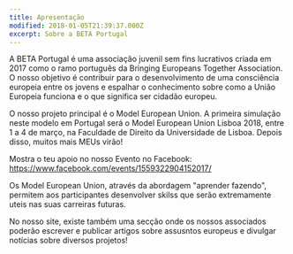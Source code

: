 ```yaml
---
title: Apresentação
modified: 2018-01-05T21:39:37.000Z
excerpt: Sobre a BETA Portugal
---
```

A BETA Portugal é uma associação juvenil sem fins lucrativos criada em 2017 como o ramo português da Bringing Europeans Together Association. O nosso objetivo é contribuir para o desenvolvimento de uma consciência europeia entre os jovens e espalhar o conhecimento sobre como a União Europeia funciona e o que significa ser cidadão europeu.

O nosso projeto principal é o Model European Union. A primeira simulação neste modelo em Portugal será o Model European Union Lisboa 2018, entre 1 a 4 de março, na Faculdade de Direito da Universidade de Lisboa. Depois disso, muitos mais MEUs virão!

Mostra o teu apoio no nosso Evento no Facebook: https://www.facebook.com/events/1559322904152017/

Os Model European Union, através da abordagem "aprender fazendo", permitem aos participantes desenvolver skilss que serão extremamente uteis nas suas carreiras futuras.

No nosso site, existe também uma secção onde os nossos associados poderão escrever e publicar artigos sobre assusntos europeus e divulgar notícias sobre diversos projetos!
